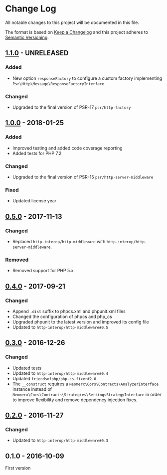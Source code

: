 # Change Log

All notable changes to this project will be documented in this file.

The format is based on [Keep a Changelog](http://keepachangelog.com/) 
and this project adheres to [Semantic Versioning](http://semver.org/).

## [1.1.0] - UNRELEASED

### Added

- New option `responseFactory` to configure a custom factory implementing `Psr\Http\Message\ResponseFactoryInterface`

### Changed

- Upgraded to the final version of PSR-17 `psr/http-factory`

## [1.0.0] - 2018-01-25

### Added

- Improved testing and added code coverage reporting
- Added tests for PHP 7.2

### Changed

- Upgraded to the final version of PSR-15 `psr/http-server-middleware`

### Fixed

- Updated license year

## [0.5.0] - 2017-11-13

### Changed

- Replaced `http-interop/http-middleware` with  `http-interop/http-server-middleware`.

### Removed

- Removed support for PHP 5.x.

## [0.4.0] - 2017-09-21

### Changed

- Append `.dist` suffix to phpcs.xml and phpunit.xml files
- Changed the configuration of phpcs and php_cs
- Upgraded phpunit to the latest version and improved its config file
- Updated to `http-interop/http-middleware#0.5`

## [0.3.0] - 2016-12-26

### Changed

- Updated tests
- Updated to `http-interop/http-middleware#0.4`
- Updated `friendsofphp/php-cs-fixer#2.0`
- The `__construct` requires a `Neomerx\Cors\Contracts\AnalyzerInterface` instance instead of `Neomerx\Cors\Contracts\Strategies\SettingsStrategyInterface` in order to improve flexibility and remove dependency injection fixes.

## [0.2.0] - 2016-11-27

### Changed

- Updated to `http-interop/http-middleware#0.3`

## 0.1.0 - 2016-10-09

First version


[1.1.0]: https://github.com/middlewares/cors/compare/v1.0.0...HEAD
[1.0.0]: https://github.com/middlewares/cors/compare/v0.5.0...v1.0.0
[0.5.0]: https://github.com/middlewares/cors/compare/v0.4.0...v0.5.0
[0.4.0]: https://github.com/middlewares/cors/compare/v0.3.0...v0.4.0
[0.3.0]: https://github.com/middlewares/cors/compare/v0.2.0...v0.3.0
[0.2.0]: https://github.com/middlewares/cors/compare/v0.1.0...v0.2.0
